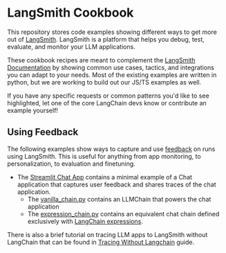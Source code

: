 # LangSmith Cookbook

This repository stores code examples showing different ways to get more out of [LangSmith](https://smith.langchain.com/). LangSmith is a platform that helps you debug, test, evaluate, and monitor your LLM applications.


These cookbook recipes are meant to complement the [LangSmith Documentation](https://docs.smith.langchain.com/) by showing common use cases, tactics, and integrations you can adapt to your needs. Most of the existing examples are written in python, but we are working to build out our JS/TS examples as well. 

If you have any specific requests or common patterns you'd like to see highlighted, let one of the core LangChain devs know or contribute an example yourself!

## Using Feedback

The following examples show ways to capture and use [feedback](https://docs.smith.langchain.com/evaluation/capturing-feedback) on runs using LangSmith. This is useful for anything from app monitoring, to personalization, to evaluation and finetuning.

- The [Streamlit Chat App](./feedback-examples/streamlit/README.md) contains a minimal example of a Chat application that captures user feedback and shares traces of the chat application.
    - The [vanilla_chain.py](./feedback-examples/streamlit/vanilla_chain.py) contains an LLMChain that powers the chat application
    - The [expression_chain.py](./feedback-examples/streamlit/expression_chain.py) contains an equivalent chat chain defined exclusively with [LangChain expressions](https://python.langchain.com/docs/guides/expression_language/).




There is also a brief tutorial on tracing LLM apps to LangSmith without LangChain that can be found in [Tracing Without Langchain](./tracing-examples/tracing_without_langchain.ipynb) guide.